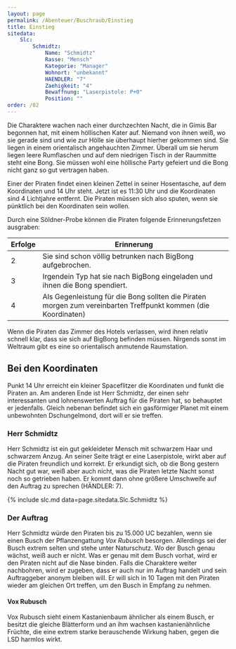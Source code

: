 ```yaml
---
layout: page
permalink: /Abenteuer/Buschraub/Einstieg
title: Einstieg
sitedata:
    Slc:
        Schmidtz:
            Name: "Schmidtz"
            Rasse: "Mensch"
            Kategorie: "Manager"
            Wohnort: "unbekannt"
            HAENDLER: "7"
            Zaehigkeit: "4"
            Bewaffnung: "Laserpistole: P+0"
            Position: ""
order: /02
---
```


Die Charaktere wachen nach einer durchzechten Nacht, die in Gimis Bar begonnen hat, mit einem höllischen Kater auf. Niemand von ihnen weiß, wo sie gerade sind und wie zur Hölle sie überhaupt hierher gekommen sind. Sie liegen in einem orientalisch angehauchten Zimmer. Überall um sie herum liegen leere Rumflaschen und auf dem niedrigen Tisch in der Raummitte steht eine Bong. Sie müssen wohl eine höllische Party gefeiert und die Bong nicht ganz so gut vertragen haben.

Einer der Piraten findet einen kleinen Zettel in seiner Hosentasche, auf dem Koordinaten und 14 Uhr steht. Jetzt ist es 11:30 Uhr und die Koordinaten sind 4 Lichtjahre entfernt. Die Piraten müssen sich also sputen, wenn sie pünktlich bei den Koordinaten sein wollen.

Durch eine Söldner-Probe können die Piraten folgende Erinnerungsfetzen ausgraben:

<table>
<thead>
<tr><th>Erfolge</th><th>Erinnerung</th></tr>
</thead>
<tbody>
<tr><td>2</td><td>Sie sind schon völlig betrunken nach BigBong aufgebrochen.</td></tr>
<tr><td>3</td><td>Irgendein Typ hat sie nach BigBong eingeladen und ihnen die Bong spendiert.</td></tr>
<tr><td>4</td><td>Als Gegenleistung für die Bong sollten die Piraten morgen zum vereinbarten Treffpunkt kommen (die Koordinaten)</td></tr>
</tbody>
</table>

Wenn die Piraten das Zimmer des Hotels verlassen, wird ihnen relativ schnell klar, dass sie sich auf BigBong befinden müssen. Nirgends sonst im Weltraum gibt es eine so orientalisch anmutende Raumstation.

## Bei den Koordinaten

Punkt 14 Uhr erreicht ein kleiner Spaceflitzer die Koordinaten und funkt die Piraten an. Am anderen Ende ist Herr Schmidtz, der einen sehr interessanten und lohnenswerten Auftrag für die Piraten hat, so behauptet er jedenfalls. Gleich nebenan befindet sich ein gasförmiger Planet mit einem unbewohnten Dschungelmond, dort will er sie treffen.

### Herr Schmidtz

Herr Schmidtz ist ein gut gekleideter Mensch mit schwarzem Haar und schwarzem Anzug. An seiner Seite trägt er eine Laserpistole, wirkt aber auf die Piraten freundlich und korrekt. Er erkundigt sich, ob die Bong gestern Nacht gut war, weiß aber auch nicht, was die Piraten letzte Nacht sonst noch so getrieben haben. Er kommt dann ohne größere Umschweife auf den Auftrag zu sprechen (HÄNDLER: 7).

{% include slc.md data=page.sitedata.Slc.Schmidtz %}

### Der Auftrag

Herr Schmidtz würde den Piraten bis zu 15.000 UC bezahlen, wenn sie einen Busch der Pflanzengattung *Vox Rubusch* besorgen. Allerdings sei der Busch extrem selten und stehe unter Naturschutz. Wo der Busch genau wächst, weiß auch er nicht. Was er genau mit dem Busch vorhat, wird er den Piraten nicht auf die Nase binden. Falls die Charaktere weiter nachbohren, wird er zugeben, dass er auch nur im Auftrag handelt und sein Auftraggeber anonym bleiben will. Er will sich in 10 Tagen mit den Piraten wieder am gleichen Ort treffen, um den Busch in Empfang zu nehmen.

#### Vox Rubusch

Vox Rubusch sieht einem Kastanienbaum ähnlicher als einem Busch, er besitzt die gleiche Blätterform und an ihm wachsen kastanienähnliche Früchte, die eine extrem starke berauschende Wirkung haben, gegen die LSD harmlos wirkt.
